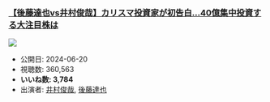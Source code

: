 ### [【後藤達也vs井村俊哉】カリスマ投資家が初告白…40億集中投資する大注目株は](https://www.youtube.com/watch?v=My_J-YmpNTo)
[![](https://img.youtube.com/vi/My_J-YmpNTo/hqdefault.jpg)](https://www.youtube.com/watch?v=My_J-YmpNTo)
-   公開日: 2024-06-20
-   視聴数: 360,563
-   **いいね数: 3,784**
-   出演者: [井村俊哉](/rehacq_fan/people/井村俊哉 "wikilink"), [後藤達也](/rehacq_fan/people/後藤達也 "wikilink")
